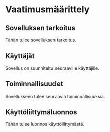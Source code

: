 # Vaatimusmäärittely

## Sovelluksen tarkoitus

Tähän tulee sovelluksen tarkoitus.


## Käyttäjät

Sovellus on suunniteltu seuraaville käyttäjille.


## Toiminnallisuudet

Sovellukseen tulee seuraavia toiminnallisuuksia.


## Käyttöliittymäluonnos

Tähän tulee luonnos käyttöliittymästä.
